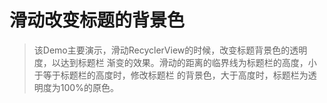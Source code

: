 # 滑动改变标题的背景色

> 该Demo主要演示，滑动RecyclerView的时候，改变标题背景色的透明度，以达到标题栏
渐变的效果。滑动的距离的临界线为标题栏的高度，小于等于标题栏的高度时，修改标题栏
的背景色，大于高度时，标题栏为透明度为100%的原色。

